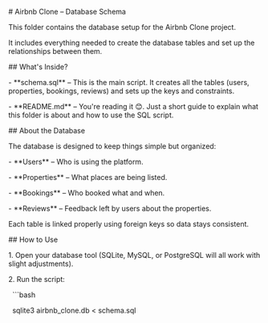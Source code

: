 \# Airbnb Clone – Database Schema



This folder contains the database setup for the Airbnb Clone project.  

It includes everything needed to create the database tables and set up the relationships between them.



\## What's Inside?

\- \*\*schema.sql\*\* – This is the main script. It creates all the tables (users, properties, bookings, reviews) and sets up the keys and constraints.

\- \*\*README.md\*\* – You're reading it 😊. Just a short guide to explain what this folder is about and how to use the SQL script.



\## About the Database

The database is designed to keep things simple but organized:

\- \*\*Users\*\* – Who is using the platform.

\- \*\*Properties\*\* – What places are being listed.

\- \*\*Bookings\*\* – Who booked what and when.

\- \*\*Reviews\*\* – Feedback left by users about the properties.



Each table is linked properly using foreign keys so data stays consistent.



\## How to Use

1\. Open your database tool (SQLite, MySQL, or PostgreSQL will all work with slight adjustments).

2\. Run the script:

&nbsp;  ```bash

&nbsp;  sqlite3 airbnb\_clone.db < schema.sql



